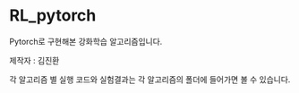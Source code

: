 # RL_pytorch

Pytorch로 구현해본 강화학습 알고리즘입니다.

제작자 : 김진환

각 알고리즘 별 실행 코드와 실험결과는 각 알고리즘의 폴더에 들어가면 볼 수 있습니다.


